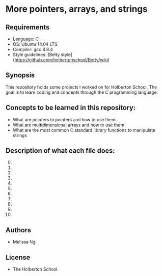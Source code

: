 # More pointers, arrays, and strings 

## Requirements
* Language: C
* OS: Ubuntu 14.04 LTS
* Compiler: gcc 4.8.4
* Style guidelines: [Betty style] (https://github.com/holbertonschool/Betty/wiki)

## Synopsis
This repository holds some projects I worked on for Holberton School. The goal is to learn coding and concepts through the C programming language.

## Concepts to be learned in this repository:
* What are pointers to pointers and how to use them
* What are multidimensional arrays and how to use them
* What are the most common C standard library functions to manipulate strings

## Description of what each file does:
0. 
1. 
2. 
3. 
4. 
5. 
6. 
7. 
8. 
9. 
10. 


## Authors
* Melissa Ng

## License
* The Holberton School